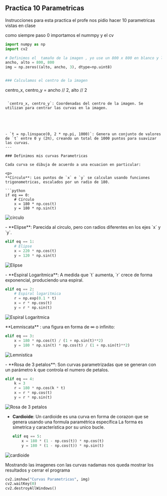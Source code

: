 
## Practica 10  Parametricas

Instrucciones 
para esta practica el profe nos pidio hacer 10 parametricas vistas en clase 

como siempre paso 0 importamos el nummpy y el cv 
```python
import numpy as np
import cv2

# Definimos el  tamaño de la imagen , yo use un 800 x 800 en blanco y la inicalizamos en negro
ancho, alto = 800, 800
img = np.zeros((alto, ancho, 3), dtype=np.uint8)


### Calculamos el centro de la imagen

```
centro_x, centro_y = ancho // 2, alto // 2
```

 `centro_x, centro_y`: Coordenadas del centro de la imagen. Se utilizan para centrar las curvas en la imagen.





- `t = np.linspace(0, 2 * np.pi, 1000)`: Genera un conjunto de valores de `t` entre 0 y (2π), creando un total de 1000 puntos para suavizar las curvas.
---

### Definimos mis curvas Parametricas

Cada curva se dibuja de acuerdo a una ecuacion en particular:

<p>
**Círculo**: Los puntos de `x` e `y` se calculan usando funciones trigonometricas, escalados por un radio de 180.

```python
if eq == 0:
    # Círculo
    x = 180 * np.cos(t)
    y = 180 * np.sin(t)
```
![circulo]()

</p>

<p>
- **Elipse**: Parecida al circulo, pero con radios diferentes en los ejes `x` y `y`.

```python
elif eq == 1:
    # Elipse
    x = 220 * np.cos(t)
    y = 120 * np.sin(t)
```
![Elipse]()
</p>

<p>
- **Espiral Logarítmica**: A medida que `t` aumenta, `r` crece de forma exponencial, produciendo una espiral.

```python
elif eq == 2:
    # Espiral logaritmica
    r = np.exp(0.1 * t)
    x = r * np.cos(t)
    y = r * np.sin(t)
```
![Espiral Logaritmica]()
</p>
<p>
**Lemniscata** : una figura en forma de ∞ o infinito:
  
  ```python
  elif eq == 3:
      x = 180 * np.cos(t) / (1 + np.sin(t)**2)
      y = 180 * np.sin(t) * np.cos(t) / (1 + np.sin(t)**2)
  ```
![Lemnistica]()

</p>

<p>
- **Rosa de 3 petalos**:
Son curvas parametrizadas que se generan con un parámetro k que controla el numero de petalos. 

  ```python
  elif eq == 4:
      k = 3
      r = 180 * np.cos(k * t)
      x = r * np.cos(t)
      y = r * np.sin(t)
  ```

![Rosa de 3 petalos]()

</p>

- **Cardioide**:
Un cardioide es  una curva en forma de corazon que se genera usando una formula paramétrica específica La forma es simetrica y característica por su unico bucle.
  ```python
  elif eq == 5:
      x = 180 * (1 - np.cos(t)) * np.cos(t)
      y = 180 * (1 - np.cos(t)) * np.sin(t)
  ```
![cardioide]()


</p>

 Mostrando las imagenes con las curvas
nadamas nos queda mostrar los resultados y cerrar el programa
```python
cv2.imshow("Curvas Parametricas", img)
cv2.waitKey(0)
cv2.destroyAllWindows()
```

